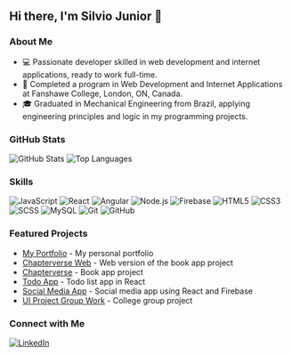 ## Hi there, I'm Silvio Junior 👋

### About Me

- 💻 Passionate developer skilled in web development and internet applications, ready to work full-time.
- 🌟 Completed a program in Web Development and Internet Applications at Fanshawe College, London, ON, Canada.
- 🎓 Graduated in Mechanical Engineering from Brazil, applying engineering principles and logic in my programming projects.


### GitHub Stats

![GitHub Stats](https://github-readme-stats.vercel.app/api?username=sjrsantos&show_icons=true&theme=radical)
![Top Languages](https://github-readme-stats.vercel.app/api/top-langs/?username=sjrsantos&layout=compact&theme=radical)

### Skills

![JavaScript](https://img.shields.io/badge/JavaScript-ES6+-yellow?style=for-the-badge&logo=javascript&logoColor=white)
![React](https://img.shields.io/badge/React-20232A?style=for-the-badge&logo=react&logoColor=61DAFB)
![Angular](https://img.shields.io/badge/Angular-DD0031?style=for-the-badge&logo=angular&logoColor=white)
![Node.js](https://img.shields.io/badge/Node.js-339933?style=for-the-badge&logo=nodedotjs&logoColor=white)
![Firebase](https://img.shields.io/badge/Firebase-FFCA28?style=for-the-badge&logo=firebase&logoColor=white)
![HTML5](https://img.shields.io/badge/HTML5-E34F26?style=for-the-badge&logo=html5&logoColor=white)
![CSS3](https://img.shields.io/badge/CSS3-1572B6?style=for-the-badge&logo=css3&logoColor=white)
![SCSS](https://img.shields.io/badge/SCSS-CC6699?style=for-the-badge&logo=sass&logoColor=white)
![MySQL](https://img.shields.io/badge/MySQL-4479A1?style=for-the-badge&logo=mysql&logoColor=white)
![Git](https://img.shields.io/badge/Git-F05032?style=for-the-badge&logo=git&logoColor=white)
![GitHub](https://img.shields.io/badge/GitHub-181717?style=for-the-badge&logo=github&logoColor=white)

### Featured Projects

- <a href="https://github.com/sjrsantos/my-portfolio" target="_blank">My Portfolio</a> - My personal portfolio
- <a href="https://github.com/sjrsantos/Chapterverse-Web" target="_blank">Chapterverse Web</a> - Web version of the book app project
- <a href="https://github.com/sjrsantos/Chapterverse" target="_blank">Chapterverse</a> - Book app project
- <a href="https://github.com/sjrsantos/Todo-App" target="_blank">Todo App</a> - Todo list app in React
- <a href="https://github.com/sjrsantos/Social-Media-App" target="_blank">Social Media App</a> - Social media app using React and Firebase
- <a href="https://github.com/sjrsantos/UI_Project1-GroupWork" target="_blank">UI Project Group Work</a> - College group project

### Connect with Me

<a href="https://www.linkedin.com/in/silvio-dos-santos-j%C3%BAnior-18704b57/" target="_blank"><img src="https://img.shields.io/badge/LinkedIn-blue?style=for-the-badge&logo=linkedin&logoColor=white" alt="LinkedIn"></a>
